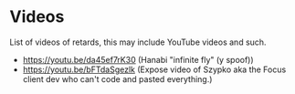 # Videos
List of videos of retards, this may include YouTube videos and such.

- https://youtu.be/da45ef7rK30 (Hanabi "infinite fly" (y spoof))
- https://youtu.be/bFTdaSgezlk (Expose video of Szypko aka the Focus client dev who can't code and pasted everything.)
